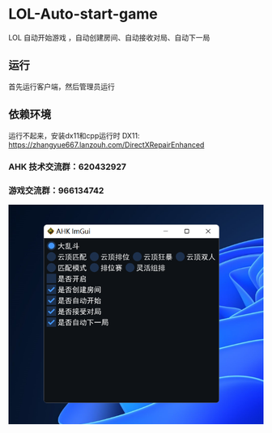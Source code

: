 # LOL-Auto-start-game
LOL 自动开始游戏 ，自动创建房间、自动接收对局、自动下一局

## 运行
首先运行客户端，然后管理员运行

## 依赖环境
运行不起来，安装dx11和cpp运行时
DX11: https://zhangyue667.lanzouh.com/DirectXRepairEnhanced

### AHK 技术交流群：620432927
### 游戏交流群：966134742

![图 0](images/d282eae571f9357edf39219fc17ec6487e00d000b150c50ed0375e6363a81d2c.png)  